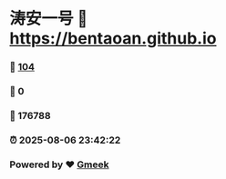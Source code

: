 # 涛安一号 :link: https://bentaoan.github.io 
### :page_facing_up: [104](https://bentaoan.github.io/tag.html) 
### :speech_balloon: 0 
### :hibiscus: 176788 
### :alarm_clock: 2025-08-06 23:42:22 
### Powered by :heart: [Gmeek](https://github.com/Meekdai/Gmeek)
